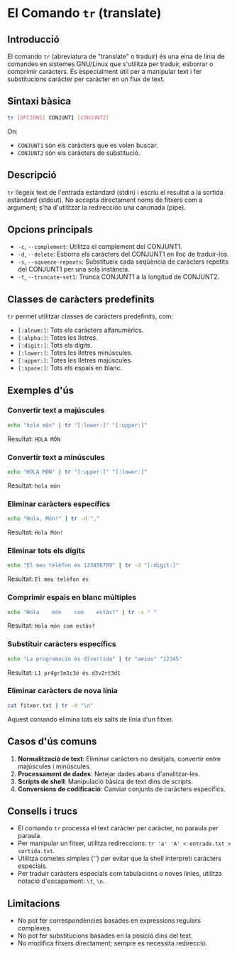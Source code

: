 # El Comando `tr` (translate)

## Introducció

El comando `tr` (abreviatura de "translate" o traduir) és una eina de línia de comandes en sistemes GNU/Linux que s'utilitza per traduir, esborrar o comprimir caràcters. És especialment útil per a manipular text i fer substitucions caràcter per caràcter en un flux de text.

## Sintaxi bàsica

```bash
tr [OPCIONS] CONJUNT1 [CONJUNT2]
```

On:

- `CONJUNT1` són els caràcters que es volen buscar.
- `CONJUNT2` són els caràcters de substitució.

## Descripció

`tr` llegeix text de l'entrada estàndard (stdin) i escriu el resultat a la sortida estàndard (stdout). No accepta directament noms de fitxers com a argument; s'ha d'utilitzar la redireccióo una canonada (pipe).

## Opcions principals

- `-c`, `--complement`: Utilitza el complement del CONJUNT1.
- `-d`, `--delete`: Esborra els caràcters del CONJUNT1 en lloc de traduir-los.
- `-s`, `--squeeze-repeats`: Substitueix cada seqüència de caràcters repetits del CONJUNT1 per una sola instància.
- `-t`, `--truncate-set1`: Trunca CONJUNT1 a la longitud de CONJUNT2.

## Classes de caràcters predefinits

`tr` permet utilitzar classes de caràcters predefinits, com:

- `[:alnum:]`: Tots els caràcters alfanumèrics.
- `[:alpha:]`: Totes les lletres.
- `[:digit:]`: Tots els dígits.
- `[:lower:]`: Totes les lletres minúscules.
- `[:upper:]`: Totes les lletres majúscules.
- `[:space:]`: Tots els espais en blanc.

## Exemples d'ús

### Convertir text a majúscules

```bash
echo "hola món" | tr "[:lower:]" "[:upper:]"
```

Resultat: `HOLA MÓN`

### Convertir text a minúscules

```bash
echo "HOLA MÓN" | tr "[:upper:]" "[:lower:]"
```

Resultat: `hola món`

### Eliminar caràcters específics

```bash
echo "Hola, Món!" | tr -d ","
```

Resultat: `Hola Món!`

### Eliminar tots els dígits

```bash
echo "El meu telèfon és 123456789" | tr -d "[:digit:]"
```

Resultat: `El meu telèfon és `

### Comprimir espais en blanc múltiples

```bash
echo "Hola    món    com    estàs?" | tr -s " "
```

Resultat: `Hola món com estàs?`

### Substituir caràcters específics

```bash
echo "La programació és divertida" | tr "aeiou" "12345"
```

Resultat: `L1 pr4gr1m1c3ó és d3v2rt3d1`

### Eliminar caràcters de nova línia

```bash
cat fitxer.txt | tr -d "\n"
```

Aquest comando elimina tots els salts de línia d'un fitxer.

## Casos d'ús comuns

1. **Normalització de text**: Eliminar caràcters no desitjats, convertir entre majúscules i minúscules.
2. **Processament de dades**: Netejar dades abans d'analitzar-les.
3. **Scripts de shell**: Manipulació bàsica de text dins de scripts.
4. **Conversions de codificació**: Canviar conjunts de caràcters específics.

## Consells i trucs

- El comando `tr` processa el text caràcter per caràcter, no paraula per paraula.
- Per manipular un fitxer, utilitza redireccions: `tr 'a' 'A' < entrada.txt > sortida.txt`.
- Utilitza cometes simples ('') per evitar que la shell interpreti caràcters especials.
- Per traduir caràcters especials com tabulacions o noves línies, utilitza notació d'escapament: `\t`, `\n`.

## Limitacions

- No pot fer correspondències basades en expressions regulars complexes.
- No pot fer substitucions basades en la posició dins del text.
- No modifica fitxers directament; sempre es necessita redirecció.
